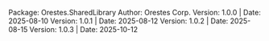 Package: Orestes.SharedLibrary
Author: Orestes Corp. 
Version: 1.0.0 | Date: 2025-08-10
Version: 1.0.1 | Date: 2025-08-12
Version: 1.0.2 | Date: 2025-08-15
Version: 1.0.3 | Date: 2025-10-12
